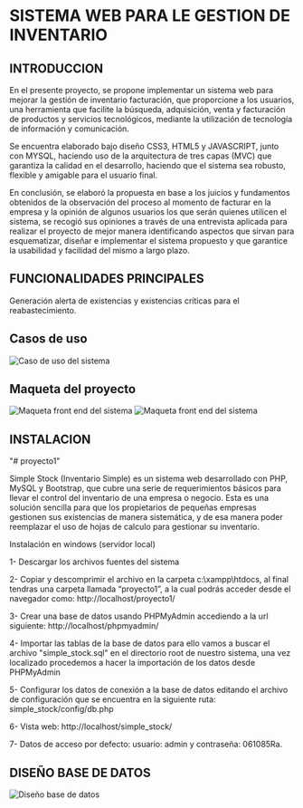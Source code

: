 # SISTEMA WEB PARA LE GESTION DE INVENTARIO
## INTRODUCCION
En el presente proyecto, se propone implementar un sistema web para mejorar la gestión de inventario 
facturación, que proporcione a los usuarios, una herramienta que facilite la búsqueda, adquisición,
 venta y facturación de productos y servicios tecnológicos, mediante la utilización de tecnología de 
información y comunicación.

Se encuentra elaborado bajo diseño CSS3, HTML5 y JAVASCRIPT, junto con MYSQL, haciendo 
uso de la arquitectura de tres capas (MVC) que garantiza la calidad en el desarrollo, haciendo que el 
sistema sea robusto, flexible y amigable para el usuario final.

En conclusión, se elaboró la propuesta en base a los juicios y fundamentos obtenidos de la 
observación del proceso al momento de facturar en la empresa y la opinión de algunos usuarios los 
que serán quienes utilicen el sistema, se recogió sus opiniones a través de una entrevista aplicada 
para realizar el proyecto de mejor manera identificando aspectos que sirvan para esquematizar, 
diseñar e implementar el sistema propuesto y que garantice la usabilidad y facilidad del mismo a 
largo plazo.
## FUNCIONALIDADES PRINCIPALES
Generación alerta de existencias y existencias críticas para el reabastecimiento.
## Casos de uso
![Caso de uso del sistema](casosdeuso.jpg)
## Maqueta del proyecto
![Maqueta front end del sistema](maquetado.jpg)
![Maqueta front end del sistema](maquetado1.jpg)
## INSTALACION
"# proyecto1" 

Simple Stock (Inventario Simple) es un sistema web desarrollado con PHP, MySQL y Bootstrap, que cubre una serie de 
requerimientos básicos para llevar el control del inventario de una empresa o negocio. Esta es  una solución sencilla 
para que los propietarios de pequeñas empresas gestionen sus existencias de manera sistemática, y de esa manera poder 
reemplazar el uso de hojas de calculo para gestionar  su inventario.

Instalación en windows (servidor local)

1- Descargar los archivos fuentes del sistema

2- Copiar y descomprimir el archivo en la carpeta c:\xampp\htdocs, al final tendras una carpeta llamada “proyecto1”, a la cual podrás acceder desde el navegador como: http://localhost/proyecto1/

3- Crear una base de datos usando PHPMyAdmin accediendo a la url siguiente: http://localhost/phpmyadmin/

4- Importar las tablas de la base de datos para ello vamos a buscar el archivo "simple_stock.sql" en el directorio root de nuestro sistema, una vez localizado procedemos a hacer la importación de los datos desde PHPMyAdmin

5- Configurar los datos de conexión a la base de datos editando el archivo de configuración que se encuentra en la siguiente ruta: simple_stock/config/db.php

6- Vista web: http://localhost/simple_stock/

7- Datos de acceso por defecto: usuario: admin y contraseña: 061085Ra.
## DISEÑO BASE DE DATOS
![Diseño base de datos](bdproyecto.jpg)